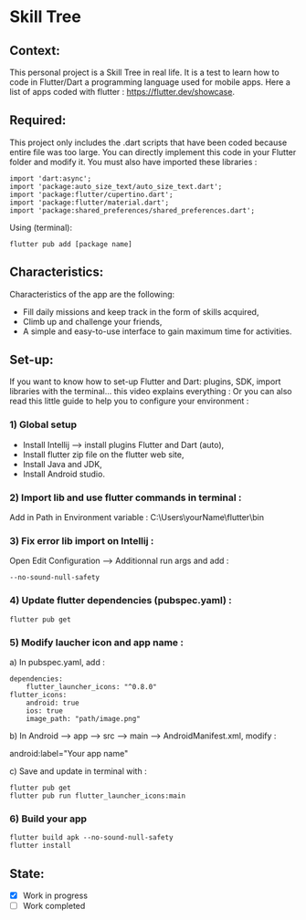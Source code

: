 # Skill Tree
## Context:
This personal project is a Skill Tree in real life. It is a test to learn how to code in Flutter/Dart a programming language used for mobile apps. Here a list of apps coded with flutter : https://flutter.dev/showcase.
## Required:
This project only includes the .dart scripts that have been coded because entire file was too large. You can directly implement this code in your Flutter folder and modify it. You must also have imported these libraries :
```
import 'dart:async';
import 'package:auto_size_text/auto_size_text.dart';
import 'package:flutter/cupertino.dart';
import 'package:flutter/material.dart';
import 'package:shared_preferences/shared_preferences.dart';
```
Using (terminal):
```
flutter pub add [package name]
```
## Characteristics:
Characteristics of the app are the following:
- Fill daily missions and keep track in the form of skills acquired,
- Climb up and challenge your friends,
- A simple and easy-to-use interface to gain maximum time for activities.
## Set-up:
If you want to know how to set-up Flutter and Dart: plugins, SDK, import libraries with the terminal... this video explains everything :
Or you can also read this little guide to help you to configure your environment :
### 1) Global setup
- Install Intellij --> install plugins Flutter and Dart (auto), 
- Install flutter zip file on the flutter web site,
- Install Java and JDK,
- Install Android studio.

### 2) Import lib and use flutter commands in terminal :
Add in Path in Environment variable : C:\Users\yourName\flutter\bin
### 3) Fix error lib import on Intellij :
Open Edit Configuration --> Additionnal run args and add :
```
--no-sound-null-safety
```
### 4) Update flutter dependencies (pubspec.yaml) :
```
flutter pub get
```
### 5) Modify laucher icon and app name :
a) In pubspec.yaml, add :
```
dependencies:
	flutter_launcher_icons: "^0.8.0"
flutter_icons:
	android: true
	ios: true
	image_path: "path/image.png"
```
b) In Android --> app --> src --> main --> AndroidManifest.xml, modify :

android:label="Your app name"

c) Save and update in terminal with :
```
flutter pub get
flutter pub run flutter_launcher_icons:main
```
### 6) Build your app
```
flutter build apk --no-sound-null-safety
flutter install 
```
## State:
- [x] Work in progress
- [ ] Work completed
